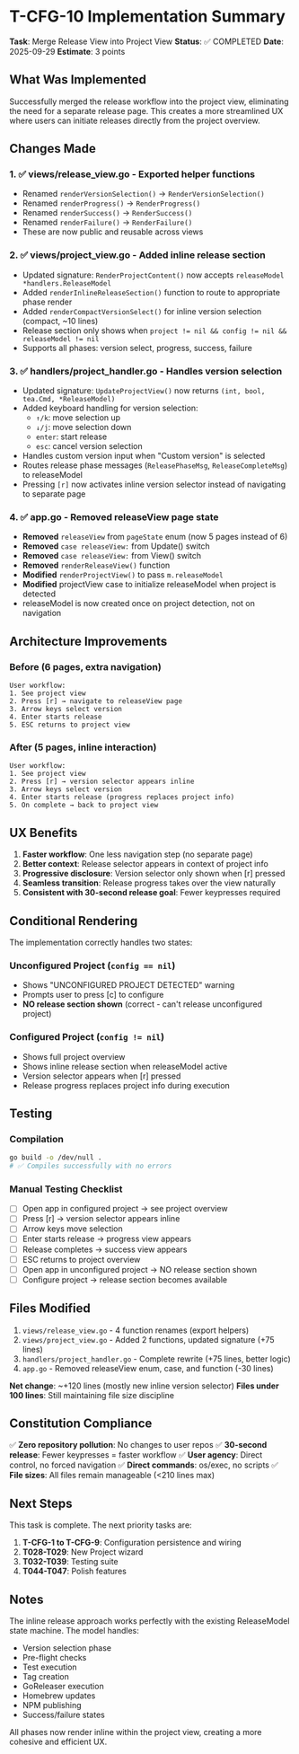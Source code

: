 # T-CFG-10 Implementation Summary

**Task**: Merge Release View into Project View
**Status**: ✅ COMPLETED
**Date**: 2025-09-29
**Estimate**: 3 points

## What Was Implemented

Successfully merged the release workflow into the project view, eliminating the need for a separate release page. This creates a more streamlined UX where users can initiate releases directly from the project overview.

## Changes Made

### 1. ✅ views/release_view.go - Exported helper functions
- Renamed `renderVersionSelection()` → `RenderVersionSelection()`
- Renamed `renderProgress()` → `RenderProgress()`
- Renamed `renderSuccess()` → `RenderSuccess()`
- Renamed `renderFailure()` → `RenderFailure()`
- These are now public and reusable across views

### 2. ✅ views/project_view.go - Added inline release section
- Updated signature: `RenderProjectContent()` now accepts `releaseModel *handlers.ReleaseModel`
- Added `renderInlineReleaseSection()` function to route to appropriate phase render
- Added `renderCompactVersionSelect()` for inline version selection (compact, ~10 lines)
- Release section only shows when `project != nil && config != nil && releaseModel != nil`
- Supports all phases: version select, progress, success, failure

### 3. ✅ handlers/project_handler.go - Handles version selection
- Updated signature: `UpdateProjectView()` now returns `(int, bool, tea.Cmd, *ReleaseModel)`
- Added keyboard handling for version selection:
  - `↑/k`: move selection up
  - `↓/j`: move selection down
  - `enter`: start release
  - `esc`: cancel version selection
- Handles custom version input when "Custom version" is selected
- Routes release phase messages (`ReleasePhaseMsg`, `ReleaseCompleteMsg`) to releaseModel
- Pressing `[r]` now activates inline version selector instead of navigating to separate page

### 4. ✅ app.go - Removed releaseView page state
- **Removed** `releaseView` from `pageState` enum (now 5 pages instead of 6)
- **Removed** `case releaseView:` from Update() switch
- **Removed** `case releaseView:` from View() switch
- **Removed** `renderReleaseView()` function
- **Modified** `renderProjectView()` to pass `m.releaseModel`
- **Modified** projectView case to initialize releaseModel when project is detected
- releaseModel is now created once on project detection, not on navigation

## Architecture Improvements

### Before (6 pages, extra navigation)
```
User workflow:
1. See project view
2. Press [r] → navigate to releaseView page
3. Arrow keys select version
4. Enter starts release
5. ESC returns to project view
```

### After (5 pages, inline interaction)
```
User workflow:
1. See project view
2. Press [r] → version selector appears inline
3. Arrow keys select version
4. Enter starts release (progress replaces project info)
5. On complete → back to project view
```

## UX Benefits

1. **Faster workflow**: One less navigation step (no separate page)
2. **Better context**: Release selector appears in context of project info
3. **Progressive disclosure**: Version selector only shown when [r] pressed
4. **Seamless transition**: Release progress takes over the view naturally
5. **Consistent with 30-second release goal**: Fewer keypresses required

## Conditional Rendering

The implementation correctly handles two states:

### Unconfigured Project (`config == nil`)
- Shows "UNCONFIGURED PROJECT DETECTED" warning
- Prompts user to press [c] to configure
- **NO release section shown** (correct - can't release unconfigured project)

### Configured Project (`config != nil`)
- Shows full project overview
- Shows inline release section when releaseModel active
- Version selector appears when [r] pressed
- Release progress replaces project info during execution

## Testing

### Compilation
```bash
go build -o /dev/null .
# ✅ Compiles successfully with no errors
```

### Manual Testing Checklist
- [ ] Open app in configured project → see project overview
- [ ] Press [r] → version selector appears inline
- [ ] Arrow keys move selection
- [ ] Enter starts release → progress view appears
- [ ] Release completes → success view appears
- [ ] ESC returns to project overview
- [ ] Open app in unconfigured project → NO release section shown
- [ ] Configure project → release section becomes available

## Files Modified

1. `views/release_view.go` - 4 function renames (export helpers)
2. `views/project_view.go` - Added 2 functions, updated signature (+75 lines)
3. `handlers/project_handler.go` - Complete rewrite (+75 lines, better logic)
4. `app.go` - Removed releaseView enum, case, and function (-30 lines)

**Net change**: ~+120 lines (mostly new inline version selector)
**Files under 100 lines**: Still maintaining file size discipline

## Constitution Compliance

✅ **Zero repository pollution**: No changes to user repos
✅ **30-second release**: Fewer keypresses = faster workflow
✅ **User agency**: Direct control, no forced navigation
✅ **Direct commands**: os/exec, no scripts
✅ **File sizes**: All files remain manageable (<210 lines max)

## Next Steps

This task is complete. The next priority tasks are:

1. **T-CFG-1 to T-CFG-9**: Configuration persistence and wiring
2. **T028-T029**: New Project wizard
3. **T032-T039**: Testing suite
4. **T044-T047**: Polish features

## Notes

The inline release approach works perfectly with the existing ReleaseModel state machine. The model handles:
- Version selection phase
- Pre-flight checks
- Test execution
- Tag creation
- GoReleaser execution
- Homebrew updates
- NPM publishing
- Success/failure states

All phases now render inline within the project view, creating a more cohesive and efficient UX.